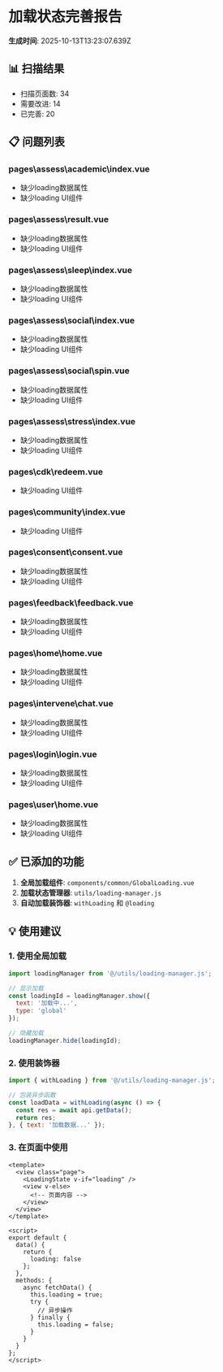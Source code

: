 # 加载状态完善报告

**生成时间**: 2025-10-13T13:23:07.639Z

## 📊 扫描结果

- 扫描页面数: 34
- 需要改进: 14
- 已完善: 20

## 📋 问题列表

### pages\assess\academic\index.vue
- 缺少loading数据属性
- 缺少loading UI组件

### pages\assess\result.vue
- 缺少loading数据属性
- 缺少loading UI组件

### pages\assess\sleep\index.vue
- 缺少loading数据属性
- 缺少loading UI组件

### pages\assess\social\index.vue
- 缺少loading数据属性
- 缺少loading UI组件

### pages\assess\social\spin.vue
- 缺少loading数据属性
- 缺少loading UI组件

### pages\assess\stress\index.vue
- 缺少loading数据属性
- 缺少loading UI组件

### pages\cdk\redeem.vue
- 缺少loading UI组件

### pages\community\index.vue
- 缺少loading UI组件

### pages\consent\consent.vue
- 缺少loading数据属性
- 缺少loading UI组件

### pages\feedback\feedback.vue
- 缺少loading数据属性
- 缺少loading UI组件

### pages\home\home.vue
- 缺少loading数据属性
- 缺少loading UI组件

### pages\intervene\chat.vue
- 缺少loading数据属性
- 缺少loading UI组件

### pages\login\login.vue
- 缺少loading数据属性
- 缺少loading UI组件

### pages\user\home.vue
- 缺少loading数据属性
- 缺少loading UI组件

## ✅ 已添加的功能

1. **全局加载组件**: `components/common/GlobalLoading.vue`
2. **加载状态管理器**: `utils/loading-manager.js`
3. **自动加载装饰器**: `withLoading` 和 `@loading`

## 💡 使用建议

### 1. 使用全局加载

```javascript
import loadingManager from '@/utils/loading-manager.js';

// 显示加载
const loadingId = loadingManager.show({
  text: '加载中...',
  type: 'global'
});

// 隐藏加载
loadingManager.hide(loadingId);
```

### 2. 使用装饰器

```javascript
import { withLoading } from '@/utils/loading-manager.js';

// 包装异步函数
const loadData = withLoading(async () => {
  const res = await api.getData();
  return res;
}, { text: '加载数据...' });
```

### 3. 在页面中使用

```vue
<template>
  <view class="page">
    <LoadingState v-if="loading" />
    <view v-else>
      <!-- 页面内容 -->
    </view>
  </view>
</template>

<script>
export default {
  data() {
    return {
      loading: false
    };
  },
  methods: {
    async fetchData() {
      this.loading = true;
      try {
        // 异步操作
      } finally {
        this.loading = false;
      }
    }
  }
};
</script>
```
